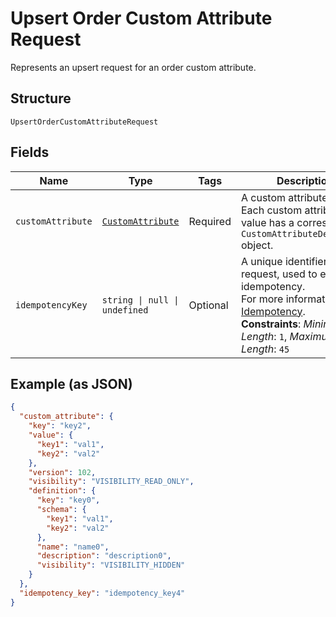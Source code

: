 
# Upsert Order Custom Attribute Request

Represents an upsert request for an order custom attribute.

## Structure

`UpsertOrderCustomAttributeRequest`

## Fields

| Name | Type | Tags | Description |
|  --- | --- | --- | --- |
| `customAttribute` | [`CustomAttribute`](../models/custom-attribute.md) | Required | A custom attribute value. Each custom attribute value has a corresponding<br/>`CustomAttributeDefinition` object. |
| `idempotencyKey` | `string \| null \| undefined` | Optional | A unique identifier for this request, used to ensure idempotency.<br/>For more information, see [Idempotency](https://developer.squareup.com/docs/build-basics/common-api-patterns/idempotency).<br/>**Constraints**: *Minimum Length*: `1`, *Maximum Length*: `45` |

## Example (as JSON)

```json
{
  "custom_attribute": {
    "key": "key2",
    "value": {
      "key1": "val1",
      "key2": "val2"
    },
    "version": 102,
    "visibility": "VISIBILITY_READ_ONLY",
    "definition": {
      "key": "key0",
      "schema": {
        "key1": "val1",
        "key2": "val2"
      },
      "name": "name0",
      "description": "description0",
      "visibility": "VISIBILITY_HIDDEN"
    }
  },
  "idempotency_key": "idempotency_key4"
}
```

